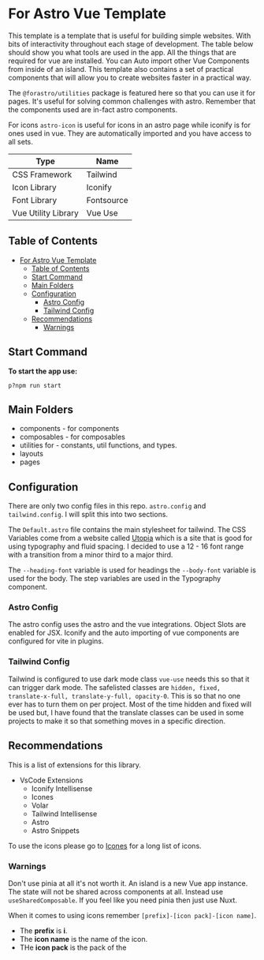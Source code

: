 # For Astro Vue Template


This template is a template that is useful for building simple websites. With bits of interactivity throughout each stage of development. The table below should show you what tools are used in the app. All the things that are required for vue are installed. You can Auto import other Vue Components from inside of an island. This template also contains a set of practical components that will allow you to create websites faster in a practical way.

The `@forastro/utilities` package is featured here so that you can use it for pages. It's useful for solving common challenges with astro. Remember that the components used are in-fact astro components.   

For icons `astro-icon` is useful for icons in an astro page while iconify is for ones used in vue. They are automatically imported and you have  access to all sets.



| Type                | Name       |
| ------------------- | ---------- |
| CSS Framework       | Tailwind   |
| Icon Library        | Iconify    |
| Font Library        | Fontsource |
| Vue Utility Library | Vue Use    |

## Table of Contents
- [For Astro Vue Template](#for-astro-vue-template)
  - [Table of Contents](#table-of-contents)
  - [Start Command](#start-command)
  - [Main Folders](#main-folders)
  - [Configuration](#configuration)
    - [Astro Config](#astro-config)
    - [Tailwind Config](#tailwind-config)
  - [Recommendations](#recommendations)
    - [Warnings](#warnings)


## Start Command

**To start the app use:** 
```
p?npm run start 
```

## Main Folders

  - components - for components
  - composables - for composables
  - utilities for - constants, util functions, and types. 
  - layouts 
  - pages  

## Configuration 

There are only two config files in this repo. `astro.config` and `tailwind.config`. I will split this into two sections.

The `Default.astro` file contains the main stylesheet for tailwind. The CSS Variables come from a website called [Utopia](https://utopia.fyi/) which is a site that is good for using typography and fluid spacing. I decided to use a 12 - 16 font range with a transition from a minor third to a major third. 

The `--heading-font` variable is used for headings the `--body-font` variable is used for the body. The step variables are used in the Typography component.



### Astro Config

The astro config uses the astro and the vue integrations. Object Slots are enabled for JSX. Iconify and the auto importing of vue components are configured for vite in plugins.    

### Tailwind Config

Tailwind is configured to use dark mode class `vue-use` needs this so that it can trigger dark mode. The safelisted classes are `hidden, fixed, translate-x-full, translate-y-full, opacity-0`. This is so that no one ever has to turn them on per project. Most of the time hidden and fixed will be used but, I have found that the translate classes can be used in some projects to make it so that something moves in a specific direction. 


## Recommendations

This is a list of extensions for this library.

- VsCode Extensions
  - Iconify Intellisense 
  - Icones 
  - Volar 
  - Tailwind Intellisense
  - Astro 
  - Astro Snippets


To use the icons please go to [Icones](https://icones.netlify.app/) for a long list of icons. 


### Warnings 
  
Don't use pinia at all it's not worth it. An island is a new Vue app instance. The state will not be shared across components at all. Instead use `useSharedComposable`. If you feel like you need pinia then just use Nuxt. 

When it comes to using icons remember `[prefix]-[icon pack]-[icon name]`.

  - The **prefix** is **i**.
  - The **icon name** is the name of the icon.
  - THe **icon pack** is the pack of the 















